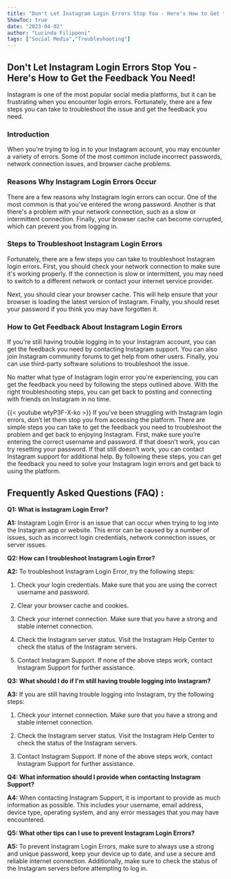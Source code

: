 ```yaml
---
title: "Don't Let Instagram Login Errors Stop You - Here's How to Get the Feedback You Need!"
ShowToc: true 
date: "2023-04-02"
author: "Lucinda Filipponi" 
tags: ["Social Media","Troubleshooting"]
---
```

## Don't Let Instagram Login Errors Stop You - Here's How to Get the Feedback You Need!

Instagram is one of the most popular social media platforms, but it can be frustrating when you encounter login errors. Fortunately, there are a few steps you can take to troubleshoot the issue and get the feedback you need. 

### Introduction 

When you're trying to log in to your Instagram account, you may encounter a variety of errors. Some of the most common include incorrect passwords, network connection issues, and browser cache problems. 

### Reasons Why Instagram Login Errors Occur

There are a few reasons why Instagram login errors can occur. One of the most common is that you've entered the wrong password. Another is that there's a problem with your network connection, such as a slow or intermittent connection. Finally, your browser cache can become corrupted, which can prevent you from logging in. 

### Steps to Troubleshoot Instagram Login Errors 

Fortunately, there are a few steps you can take to troubleshoot Instagram login errors. First, you should check your network connection to make sure it's working properly. If the connection is slow or intermittent, you may need to switch to a different network or contact your internet service provider. 

Next, you should clear your browser cache. This will help ensure that your browser is loading the latest version of Instagram. Finally, you should reset your password if you think you may have forgotten it. 

### How to Get Feedback About Instagram Login Errors 

If you're still having trouble logging in to your Instagram account, you can get the feedback you need by contacting Instagram support. You can also join Instagram community forums to get help from other users. Finally, you can use third-party software solutions to troubleshoot the issue. 

No matter what type of Instagram login error you're experiencing, you can get the feedback you need by following the steps outlined above. With the right troubleshooting steps, you can get back to posting and connecting with friends on Instagram in no time.

{{< youtube wtyP3F-X-ko >}} 
If you’ve been struggling with Instagram login errors, don’t let them stop you from accessing the platform. There are simple steps you can take to get the feedback you need to troubleshoot the problem and get back to enjoying Instagram. First, make sure you’re entering the correct username and password. If that doesn’t work, you can try resetting your password. If that still doesn’t work, you can contact Instagram support for additional help. By following these steps, you can get the feedback you need to solve your Instagram login errors and get back to using the platform.

## Frequently Asked Questions (FAQ) :
**Q1: What is Instagram Login Error?**

**A1:** Instagram Login Error is an issue that can occur when trying to log into the Instagram app or website. This error can be caused by a number of issues, such as incorrect login credentials, network connection issues, or server issues.

**Q2: How can I troubleshoot Instagram Login Error?**

**A2:** To troubleshoot Instagram Login Error, try the following steps:

1. Check your login credentials. Make sure that you are using the correct username and password.

2. Clear your browser cache and cookies.

3. Check your internet connection. Make sure that you have a strong and stable internet connection.

4. Check the Instagram server status. Visit the Instagram Help Center to check the status of the Instagram servers.

5. Contact Instagram Support. If none of the above steps work, contact Instagram Support for further assistance.

**Q3: What should I do if I'm still having trouble logging into Instagram?**

**A3:** If you are still having trouble logging into Instagram, try the following steps:

1. Check your internet connection. Make sure that you have a strong and stable internet connection.

2. Check the Instagram server status. Visit the Instagram Help Center to check the status of the Instagram servers.

3. Contact Instagram Support. If none of the above steps work, contact Instagram Support for further assistance.

**Q4: What information should I provide when contacting Instagram Support?**

**A4:** When contacting Instagram Support, it is important to provide as much information as possible. This includes your username, email address, device type, operating system, and any error messages that you may have encountered.

**Q5: What other tips can I use to prevent Instagram Login Errors?**

**A5:** To prevent Instagram Login Errors, make sure to always use a strong and unique password, keep your device up to date, and use a secure and reliable internet connection. Additionally, make sure to check the status of the Instagram servers before attempting to log in.


